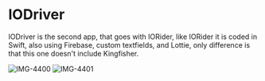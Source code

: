 # IODriver

IODriver is the second app, that goes with IORider, like IORider it is coded in Swift, also using Firebase, custom textfields, and Lottie, only difference is that this one doesn't include Kingfisher.

![IMG-4400](https://user-images.githubusercontent.com/30527861/60423066-9de38980-9bed-11e9-8a0c-52ce1cfc2583.JPG)
![IMG-4401](https://user-images.githubusercontent.com/30527861/60423078-a50a9780-9bed-11e9-8bc0-66129e35889a.JPG)

